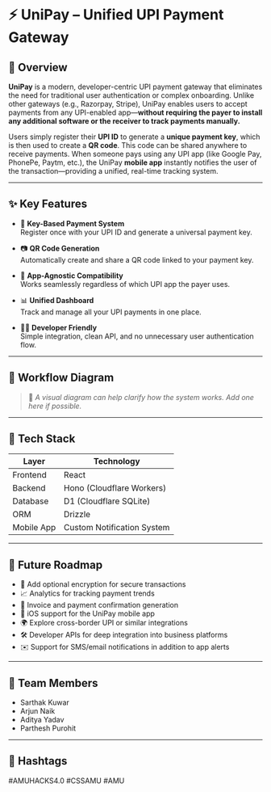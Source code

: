# ⚡ UniPay – Unified UPI Payment Gateway

## 📌 Overview

**UniPay** is a modern, developer-centric UPI payment gateway that eliminates the need for traditional user authentication or complex onboarding. Unlike other gateways (e.g., Razorpay, Stripe), UniPay enables users to accept payments from any UPI-enabled app—**without requiring the payer to install any additional software or the receiver to track payments manually.**

Users simply register their **UPI ID** to generate a **unique payment key**, which is then used to create a **QR code**. This code can be shared anywhere to receive payments. When someone pays using any UPI app (like Google Pay, PhonePe, Paytm, etc.), the UniPay **mobile app** instantly notifies the user of the transaction—providing a unified, real-time tracking system.

---

## ✨ Key Features

- 🔑 **Key-Based Payment System**  
  Register once with your UPI ID and generate a universal payment key.

- 📷 **QR Code Generation**  
  Automatically create and share a QR code linked to your payment key.

- 📱 **App-Agnostic Compatibility**  
  Works seamlessly regardless of which UPI app the payer uses.

- 📊 **Unified Dashboard**  
  Track and manage all your UPI payments in one place.

- 👨‍💻 **Developer Friendly**  
  Simple integration, clean API, and no unnecessary user authentication flow.

---

## 🔁 Workflow Diagram

> 📌 _A visual diagram can help clarify how the system works. Add one here if possible._


---

## 🧰 Tech Stack

| Layer       | Technology                  |
|-------------|------------------------------|
| Frontend    | React                        |
| Backend     | Hono (Cloudflare Workers)    |
| Database    | D1 (Cloudflare SQLite)       |
| ORM         | Drizzle                      |
| Mobile App  | Custom Notification System   |

---

## 🚀 Future Roadmap

- 🔐 Add optional encryption for secure transactions  
- 📈 Analytics for tracking payment trends  
- 🧾 Invoice and payment confirmation generation  
- 📱 iOS support for the UniPay mobile app  
- 🌍 Explore cross-border UPI or similar integrations  
- 🛠 Developer APIs for deep integration into business platforms  
- ✉️ Support for SMS/email notifications in addition to app alerts  

---

## 👥 Team Members

- Sarthak Kuwar
- Arjun Naik
- Aditya Yadav  
- Parthesh Purohit  

---

## 🔖 Hashtags

#AMUHACKS4.0 #CSSAMU #AMU
